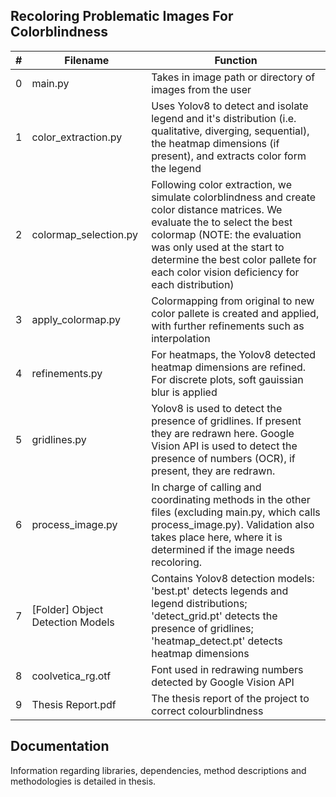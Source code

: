 ## Recoloring Problematic Images For Colorblindness

| # | Filename | Function |
|----------|----------|----------|
| 0 | main.py | Takes in image path or directory of images from the user |
| 1 | color_extraction.py | Uses Yolov8 to detect and isolate legend and it's distribution (i.e. qualitative, diverging, sequential), the heatmap dimensions (if present), and extracts color form the legend |
| 2| colormap_selection.py | Following color extraction, we simulate colorblindness and create color distance matrices. We evaluate the to select the best colormap (NOTE: the evaluation was only used at the start to determine the best color pallete for each color vision deficiency for each distribution) |
| 3 | apply_colormap.py | Colormapping from original to new color pallete is created and applied, with further refinements such as interpolation |
| 4 | refinements.py | For heatmaps, the Yolov8 detected heatmap dimensions are refined. For discrete plots, soft gauissian blur is applied |
| 5 | gridlines.py | Yolov8 is used to detect the presence of gridlines. If present they are redrawn here. Google Vision API is used to detect the presence of numbers (OCR), if present, they are redrawn. |
| 6 | process_image.py| In charge of calling and coordinating methods in the other files (excluding main.py, which calls process_image.py). Validation also takes place here, where it is determined if the image needs recoloring.   |
| 7 | [Folder] Object Detection Models | Contains Yolov8 detection models: 'best.pt' detects legends and legend distributions; 'detect_grid.pt' detects the presence of gridlines; 'heatmap_detect.pt' detects heatmap dimensions|
| 8 | coolvetica_rg.otf | Font used in redrawing numbers detected by Google Vision API |
| 9 | Thesis Report.pdf | The thesis report of the project to correct colourblindness |


## Documentation

Information regarding libraries, dependencies, method descriptions and methodologies is detailed in thesis.


